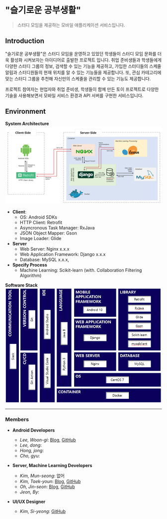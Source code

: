 # "슬기로운 공부생활"

> 스터디 모임을 제공하는 모바일 애플리케이션 서비스입니다.

## Introduction

"슬기로운 공부생활"은 스터디 모임을 운영하고 있었던 학생들이 스터디 모임 문화를 더욱 활성화 시켜보자는 아이디어로 출발한 프로젝트 입니다.
취업 준비생들과 학생들에게 다양한 스터디 그룹의 정보, 검색할 수 있는 기능을 제공하고, 가입한 스터디들의 스케줄 알림과 스터디원들의 현재 위치를 알 수 있는 기능들을 제공합니다. 또, 관심 카테고리에 맞는 스터디 그룹을 추천해 자신만의 스케줄을 관리할 수 있는 기능도 제공합니다.

프로젝트 참여자는 현업자와 취업 준비생, 학생들이 함께 만든 토이 프로젝트로 다양한 기술을 사용해보면서 모바일 서비스 환경과 API 서버를 구현한 서비스입니다.


## Environment

**System Architecture**
![system_architecture](/images/system_architecture.png)

- **Client**:
  - OS: Android SDKs
  - HTTP Client: Retrofit
  - Asyncronous Task Manager: RxJava
  - JSON Object Mapper: Gson
  - Image Loader: Glide
- **Server**
  - Web Server: Nginx x.x.x
  - Web Application Framework: Django x.x.x
  - Database: MySQL x.x.x,
- **Specify Process**
  - Machine Learning: Scikit-learn (with. Collaboration Filtering Algorithm)

**Software Stack**
![software stack](/images/software_stack.png)

---

### Members

- **Android Developers**
  - *Lee, Woon-gi*: [Blog](https://mynamewoon.tistory.com/manage/posts), [GitHub](https://github.com/leewoongi)
  - *Lee, dong*:
  - *Hong, jong*:
  - *Cho, gyu*:

- **Server, Machine Learning Developers**
  - *Kim, Mun-seong*: 없어
  - *Kim, Taek-youn*: [Blog](https://taxijjang.tistory.com), [GitHub](https://github.com/taxijjang)
  - *Oh, Jin-seon*: [Blog](https://ohjinjin.github.io/), [GitHub](https://github.com/ohjinjin)
  - *Jeon, By*:
  
- **UI/UX Designer**
  - *Kim, Si-yeong*: [GitHub](https://github.com/C022)
